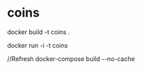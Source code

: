 # coins


docker build -t coins .

docker run -i -t coins

//Refresh
docker-compose build --no-cache